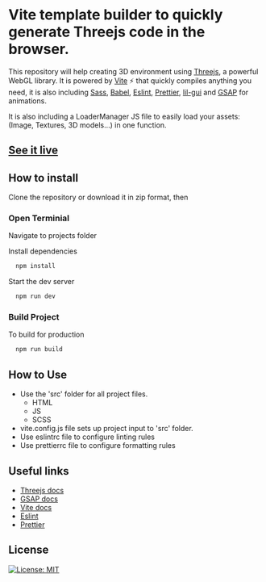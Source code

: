 # Vite template builder to quickly generate Threejs code in the browser.

This repository will help creating 3D environment using [Threejs](https://threejs.org/examples/#webgl_animation_keyframes), a powerful WebGL library. It is powered by [Vite](https://vitejs.dev/guide/why.html) ⚡️ that quickly compiles anything you need, it is also including [Sass](https://sass-lang.com/guide), [Babel](https://babeljs.io/), [Eslint](https://eslint.org/), [Prettier](https://prettier.io/), [lil-gui](https://www.npmjs.com/package/lil-gui) and [GSAP](https://greensock.com/docs/) for animations.

It is also including a LoaderManager JS file to easily load your assets: (Image, Textures, 3D models...) in one function.

## [See it live](https://vite-pug-template.vercel.app/)

## How to install

Clone the repository or download it in zip format, then

### Open Terminial

Navigate to projects folder

Install dependencies

```bash
  npm install
```

Start the dev server

```bash
  npm run dev
```

### Build Project

To build for production

```bash
  npm run build
```

## How to Use

- Use the 'src' folder for all project files.
  - HTML
  - JS
  - SCSS
- vite.config.js file sets up project input to 'src' folder.
- Use eslintrc file to configure linting rules
- Use prettierrc file to configure formatting rules

## Useful links

- [Threejs docs](https://threejs.org/docs/index.html#manual/en/introduction/Creating-a-scene)
- [GSAP docs](https://greensock.com/docs/)
- [Vite docs](https://vitejs.dev/config/)
- [Eslint](https://eslint.org/)
- [Prettier](https://prettier.io/)

## License

[![License: MIT](https://img.shields.io/badge/License-MIT-yellow.svg)](https://opensource.org/licenses/MIT)
